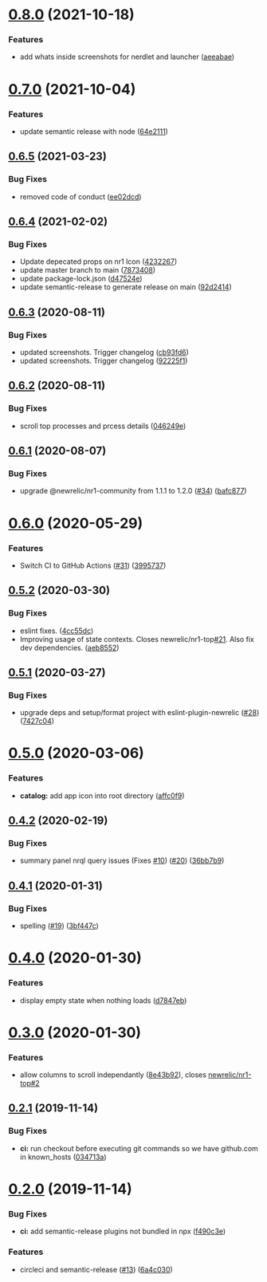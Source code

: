 # [0.8.0](https://github.com/newrelic/nr1-top/compare/v0.7.0...v0.8.0) (2021-10-18)


### Features

* add whats inside screenshots for nerdlet and launcher ([aeeabae](https://github.com/newrelic/nr1-top/commit/aeeabae7bc462fb8f991363ed679c2174711dd93))

# [0.7.0](https://github.com/newrelic/nr1-top/compare/v0.6.5...v0.7.0) (2021-10-04)


### Features

* update semantic release with node ([64e2111](https://github.com/newrelic/nr1-top/commit/64e2111002104ef8d20e28d2ebeb876747a45e9e))

## [0.6.5](https://github.com/newrelic/nr1-top/compare/v0.6.4...v0.6.5) (2021-03-23)


### Bug Fixes

* removed code of conduct ([ee02dcd](https://github.com/newrelic/nr1-top/commit/ee02dcdb4f08de90e6cf98fd72f5591c4fe03687))

## [0.6.4](https://github.com/newrelic/nr1-top/compare/v0.6.3...v0.6.4) (2021-02-02)


### Bug Fixes

* Update depecated props on nr1 Icon ([4232267](https://github.com/newrelic/nr1-top/commit/4232267585bf0029015f8e5af1cb7cd57d4347aa))
* update master branch to main ([7873408](https://github.com/newrelic/nr1-top/commit/7873408fe7a3ab075d61728975f6738b4f444d9a))
* update package-lock.json ([d47524e](https://github.com/newrelic/nr1-top/commit/d47524eedcc220d48a285bceeb32b183a182cff1))
* update semantic-release to generate release on main ([92d2414](https://github.com/newrelic/nr1-top/commit/92d241464e9573e506add6da0a66325c83c8c88e))

## [0.6.3](https://github.com/newrelic/nr1-top/compare/v0.6.2...v0.6.3) (2020-08-11)


### Bug Fixes

* updated screenshots. Trigger changelog ([cb93fd6](https://github.com/newrelic/nr1-top/commit/cb93fd62215876eb1e0f8d89697d7900e96c4b5c))
* updated screenshots. Trigger changelog ([92225f1](https://github.com/newrelic/nr1-top/commit/92225f1758755a99f556626a1e99df3e2c17837a))

## [0.6.2](https://github.com/newrelic/nr1-top/compare/v0.6.1...v0.6.2) (2020-08-11)


### Bug Fixes

* scroll top processes and prcess details ([046249e](https://github.com/newrelic/nr1-top/commit/046249e66f55322edbe7d280d8259990e2c12ec6))

## [0.6.1](https://github.com/newrelic/nr1-top/compare/v0.6.0...v0.6.1) (2020-08-07)


### Bug Fixes

* upgrade @newrelic/nr1-community from 1.1.1 to 1.2.0 ([#34](https://github.com/newrelic/nr1-top/issues/34)) ([bafc877](https://github.com/newrelic/nr1-top/commit/bafc87742933f0c68f5f2079e603b57bf0e76321))

# [0.6.0](https://github.com/newrelic/nr1-top/compare/v0.5.2...v0.6.0) (2020-05-29)


### Features

* Switch CI to GitHub Actions ([#31](https://github.com/newrelic/nr1-top/issues/31)) ([3995737](https://github.com/newrelic/nr1-top/commit/399573712a787b58252a065f15c8733670c98a04))

## [0.5.2](https://github.com/newrelic/nr1-top/compare/v0.5.1...v0.5.2) (2020-03-30)


### Bug Fixes

* eslint fixes. ([4cc55dc](https://github.com/newrelic/nr1-top/commit/4cc55dcfbe18590cdaedb76f8618fb5ee8361626))
* Improving usage of state contexts. Closes newrelic/nr1-top[#21](https://github.com/newrelic/nr1-top/issues/21). Also fix dev dependencies. ([aeb8552](https://github.com/newrelic/nr1-top/commit/aeb85525b797e56d796feda2f7de36506597d4b3))

## [0.5.1](https://github.com/newrelic/nr1-top/compare/v0.5.0...v0.5.1) (2020-03-27)


### Bug Fixes

* upgrade deps and setup/format project with eslint-plugin-newrelic ([#28](https://github.com/newrelic/nr1-top/issues/28)) ([7427c04](https://github.com/newrelic/nr1-top/commit/7427c045331c8bba2e27a492ba4654ab3a12b3e1))

# [0.5.0](https://github.com/newrelic/nr1-top/compare/v0.4.2...v0.5.0) (2020-03-06)


### Features

* **catalog:** add app icon into root directory ([affc0f9](https://github.com/newrelic/nr1-top/commit/affc0f90d1ad355e615d7ccd1e3d892e1130cdf2))

## [0.4.2](https://github.com/newrelic/nr1-top/compare/v0.4.1...v0.4.2) (2020-02-19)


### Bug Fixes

* summary panel nrql query issues (Fixes [#10](https://github.com/newrelic/nr1-top/issues/10)) ([#20](https://github.com/newrelic/nr1-top/issues/20)) ([36bb7b9](https://github.com/newrelic/nr1-top/commit/36bb7b9cdef3aa35ab91cf63d2ab84eda29911d6))

## [0.4.1](https://github.com/newrelic/nr1-top/compare/v0.4.0...v0.4.1) (2020-01-31)


### Bug Fixes

* spelling ([#19](https://github.com/newrelic/nr1-top/issues/19)) ([3bf447c](https://github.com/newrelic/nr1-top/commit/3bf447cd8baba42a26d60bf591ff9b561838ee92))

# [0.4.0](https://github.com/newrelic/nr1-top/compare/v0.3.0...v0.4.0) (2020-01-30)


### Features

* display empty state when nothing loads ([d7847eb](https://github.com/newrelic/nr1-top/commit/d7847ebb22402a1d7a348b716cbfaf1aefb9cf70))

# [0.3.0](https://github.com/newrelic/nr1-top/compare/v0.2.1...v0.3.0) (2020-01-30)


### Features

* allow columns to scroll independantly ([8e43b92](https://github.com/newrelic/nr1-top/commit/8e43b92546285c14e5d261a8e4770540aa176454)), closes [newrelic/nr1-top#2](https://github.com/newrelic/nr1-top/issues/2)

## [0.2.1](https://github.com/newrelic/nr1-top/compare/v0.2.0...v0.2.1) (2019-11-14)


### Bug Fixes

* **ci:** run checkout before executing git commands so we have github.com in known_hosts ([034713a](https://github.com/newrelic/nr1-top/commit/034713add27f817536119b3037a4bd31700699a4))

# [0.2.0](https://github.com/newrelic/nr1-top/compare/v0.1.7...v0.2.0) (2019-11-14)


### Bug Fixes

* **ci:** add semantic-release plugins not bundled in npx ([f490c3e](https://github.com/newrelic/nr1-top/commit/f490c3e11719e365a59c755d59f32589f053e663))


### Features

* circleci and semantic-release ([#13](https://github.com/newrelic/nr1-top/issues/13)) ([6a4c030](https://github.com/newrelic/nr1-top/commit/6a4c0307af15fb044f43fe4c990634b03348314f))
